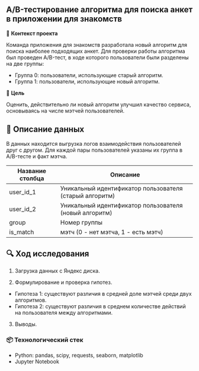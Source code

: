 ## A/B-тестирование алгоритма для поиска анкет в приложении для знакомств

📝 **Контекст проекта**

Команда приложения для знакомств разработала новый алгоритм для поиска наиболее подходящих анкет. Для проверки работы алгоритма был проведен A/B-тест, в ходе которого пользователи были разделены на две группы:

* Группа 0: пользователи, использующие старый алгоритм.
* Группа 1: пользователи, использующие новый алгоритм.

🎯 **Цель**

Оценить, действительно ли новый алгоритм улучшил качество сервиса, основываясь на числе мэтчей пользователей.

## 🧩 **Описание данных**

В данных находится выгрузка логов взаимодействия пользователей друг с другом. Для каждой пары пользователей указаны их группа в A/B-тесте и факт мэтча.

| Название столбца | Описание |
|------------------|----------|
| user_id_1        | Уникальный идентификатор пользователя (старый алгоритм) |
| user_id_2        | Уникальный идентификатор пользователя (новый алгоритм) |
| group            | Номер группы |
| is_match         | мэтч (0 - нет мэтча, 1 - есть мэтч) |

## 🔍 **Ход исследования**

1. Загрузка данных с Яндекс диска.

2. Формулирование и проверка гипотез.

* Гипотеза 1: существуют различия в средней доле мэтчей среди двух алгоритмов.
* Гипотеза 2: существуют различия в среднем количестве действий на пользователя между алгоритмами.

3. Выводы.

### 📦 **Технологический стек**

* Python: pandas, scipy, requests, seaborn, matplotlib
* Jupyter Notebook
